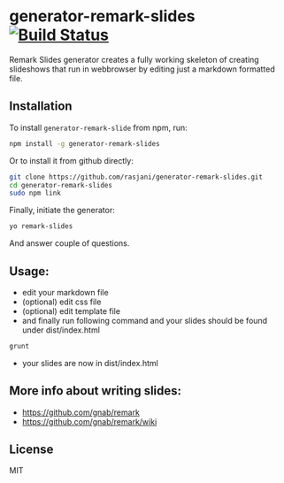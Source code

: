 # generator-remark-slides [![Build Status](https://secure.travis-ci.org/rasjani/generator-remark-slides.png?branch=master)](https://travis-ci.org/rasjani/generator-remark-slides)

Remark Slides generator creates a fully working skeleton of creating
slideshows that run in webbrowser by editing just a markdown formatted file.

## Installation

To install `generator-remark-slide` from npm, run:

```bash
npm install -g generator-remark-slides
```

Or to install it from github directly:

```bash
git clone https://github.com/rasjani/generator-remark-slides.git
cd generator-remark-slides
sudo npm link
```

Finally, initiate the generator:

```bash
yo remark-slides
```

And answer couple of questions.

## Usage:

* edit your markdown file
* (optional) edit css file
* (optional) edit template file
* and finally run following command and your slides should be found under
  dist/index.html

```bash
grunt
```
* your slides are now in dist/index.html


## More info about writing slides:

* https://github.com/gnab/remark
* https://github.com/gnab/remark/wiki

## License

MIT
